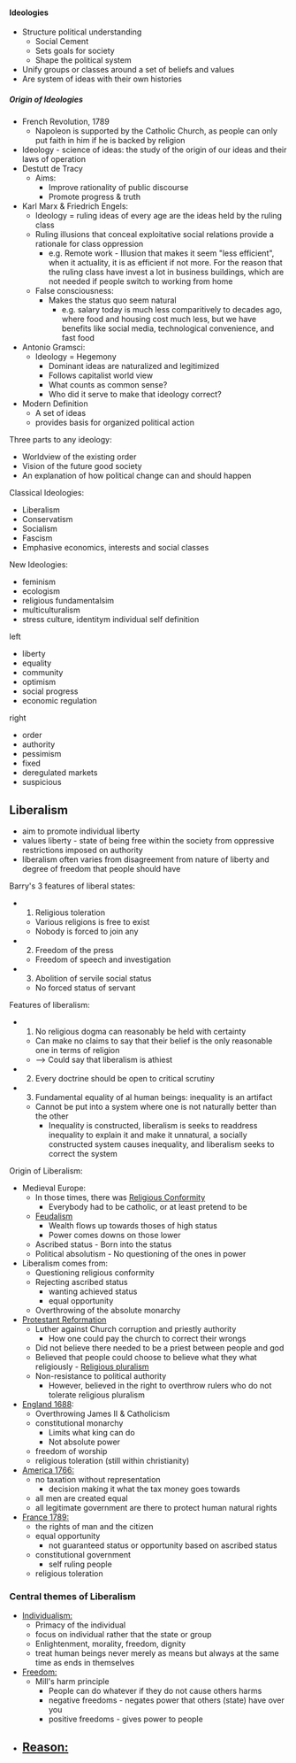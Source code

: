 
#### Ideologies
- Structure political understanding
	- Social Cement
	- Sets goals for society
	- Shape the political system
- Unify groups or classes around a set of beliefs and values
- Are system of ideas with their own histories

##### Origin of Ideologies
- French Revolution, 1789
	- Napoleon is supported by the Catholic Church, as people can only put faith in him if he is backed by religion
- Ideology - science of ideas: the study of the origin of our ideas and their laws of operation
- Destutt de Tracy
	- Aims:
		- Improve rationality of public discourse
		- Promote progress & truth
- Karl Marx & Friedrich Engels:
	- Ideology = ruling ideas of every age are the ideas held by the ruling class
	- Ruling illusions that conceal exploitative social relations provide a rationale for class oppression
		- e.g. Remote work - Illusion that makes it seem "less efficient", when it actuality, it is as efficient if not more. For the reason that the ruling class have invest a lot in business buildings, which are not needed if people switch to working from home
	- False consciousness:
		- Makes the status quo seem natural
			- e.g. salary today is much less comparitively to decades ago, where food and housing cost much less, but we have benefits like social media, technological convenience, and fast food
- Antonio Gramsci:
	- Ideology = Hegemony
		- Dominant ideas are naturalized and legitimized
		- Follows capitalist world view
		- What counts as common sense?
		- Who did it serve to make that ideology correct?
- Modern Definition
	- A set of ideas
	- provides basis for organized political action

Three parts to any ideology:
- Worldview of the existing order
- Vision of the future good society
- An explanation of how political change can and should happen

Classical Ideologies:
- Liberalism
- Conservatism
- Socialism
- Fascism
- Emphasive economics, interests and social classes

New Ideologies:
- feminism
- ecologism 
- religious fundamentalsim
- multiculturalism
- stress culture, identitym individual self definition

left
- liberty
- equality
- community
- optimism
- social progress
- economic regulation

right
- order
- authority
- pessimism
- fixed
- deregulated markets
- suspicious

## Liberalism
- aim to promote individual liberty
- values liberty - state of being free within the society from oppressive restrictions imposed on authority
- liberalism often varies from disagreement from nature of liberty and degree of freedom that people should have

Barry's 3 features of liberal states:
- 1. Religious toleration
	- Various religions is free to exist
	- Nobody is forced to join any
- 2. Freedom of the press
	- Freedom of speech and investigation
- 3. Abolition of servile social status
	- No forced status of servant

Features of liberalism:
- 1. No religious dogma can reasonably be held with certainty
	- Can make no claims to say that their belief is the only reasonable one in terms of religion
	- --> Could say that liberalism is athiest
- 2. Every doctrine should be open to critical scrutiny
- 3. Fundamental equality of al human beings: inequality is an artifact
	- Cannot be put into a system where one is not naturally better than the other
		- Inequality is constructed, liberalism is seeks to readdress inequality to explain it and make it unnatural, a socially constructed system causes inequality, and liberalism seeks to correct the system

Origin of Liberalism:
- Medieval Europe:
	- In those times, there was <u>Religious Conformity</u>
		- Everybody had to be catholic, or at least pretend to be
	- <u>Feudalism</u>
		- Wealth flows up towards thoses of high status
		- Power comes downs on those lower
	- Ascribed status - Born into the status
	- Political absolutism - No questioning of the ones in power
- Liberalism comes from:
	- Questioning religious conformity
	- Rejecting ascribed status
		- wanting achieved status
		- equal opportunity
	- Overthrowing of the absolute monarchy
- <u>Protestant Reformation</u>
	- Luther against Church corruption and priestly authority
		- How one could pay the church to correct their wrongs
	- Did not believe there needed to be a priest between people and god
	- Believed that people could choose to believe what they what religiously - <u>Religious pluralism</u>
	- Non-resistance to political authority
		- However, believed in the right to overthrow rulers who do not tolerate religious pluralism
- <u>England 1688</u>:
	- Overthrowing James II & Catholicism
	- constitutional monarchy
		- Limits what king can do
		- Not absolute power
	- freedom of worship
	- religious toleration (still within christianity)
- <u>America 1766:</u>
	- no taxation without representation
		- decision making it what the tax money goes towards
	- all men are created equal
	- all legitimate government are there to protect human natural rights
- <u>France 1789:</u>
	- the rights of man and the citizen
	- equal opportunity
		- not guaranteed status or opportunity based on ascribed status
	- constitutional government
		- self ruling people
	- religious toleration

### Central themes of Liberalism
- <u>Individualism:</u>
	- Primacy of the individual
	- focus on individual rather that the state or group
	- Enlightenment, morality, freedom, dignity
	- treat human beings never merely as means but always at the same time as ends in themselves
- <u>Freedom:</u>
	- Mill's harm principle
		- People can do whatever if they do not cause others harms
		- negative freedoms - negates power that others (state) have over you
		- positive freedoms - gives power to people 
- <u>Reason:</u>
	- 